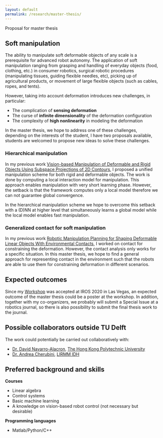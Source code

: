 ```yaml
---
layout: default
permalink: /research/master-thesis/
---
```

Proposal for master thesis
## Soft manipulation
The ability to manipulate soft deformable objects of any scale is a prerequisite for advanced robot autonomy. The application of soft manipulation ranging from grasping and handling of everyday objects (food, clothing, etc.) in consumer robotics, surgical robotic procedures (manipulating tissues, guiding flexible needles, etc), picking up of agricultural products, or movement of large flexible objects (such as cables, ropes, and tents).

However, taking into account deformation introduces new challenges, in particular:
- The complication of **sensing deformation**
- The curse of **infinite dimensionality** of the deformation configuration
- The complexity of **high nonlinearity** in modeling the deformation

In the master thesis, we hope to address one of these challenges, depending on the interests of the student, I have two proposals available, students are welcomed to propose new ideas to solve these challenges.

### Hierarchical manipulation
In my previous work [Vision-based Manipulation of Deformable and Rigid Objects Using Subspace Projections of 2D Contours](https://hal.archives-ouvertes.fr/hal-02558064/file/main.pdf), I proposed a unified manipulation scheme for both rigid and deformable objects. The work is done by computing a local interaction model for manipulation. This approach enables manipulation with very short learning phase. However, the setback is that the framework computes only a local model therefore we can not guarantee global convergence.

In the hierarchical manipulation scheme we hope to overcome this setback with a (D)NN at higher level that simultaneously learns a global model while the local model enables fast manipulation.
### Generalized contact for soft manipulation
In my previous work [Robotic Manipulation Planning for Shaping Deformable Linear Objects With Environmental Contacts](https://hal.archives-ouvertes.fr/hal-02303257/document), I worked on contact for constraining the deformation. However, the contact analysis only works for a specific situation. In this master thesis, we hope to find a general approach for representing contact in the environment such that the robots are able to use them for constraining deformation in different scenarios.


## Expected outcomes
Since my [Workshop](https://jihong-zhu.github.io/research/IROS_workshop) was accepted at IROS 2020 in Las Vegas, an expected outcome of the master thesis could be a poster at the workshop. In addition, together with my co-organizers, we probably will submit a Special Issue at a robotics journal, so there is also possibility to submit the final thesis work to the journal.

## Possible collaborators outside TU Delft
The work could potentially be carried out collaboratively with:
- [Dr. David Navarro-Alacron](https://www.polyu.edu.hk/me/david/), [The Hong Kong Polytechnic University](https://www.polyu.edu.hk/web/en/home/index.html)
- [Dr. Andrea Cherubini](http://www.lirmm.fr/lirmm_eng/users/utilisateurs-lirmm/andrea-cherubini), [LIRMM IDH](http://www.lirmm.fr/lirmm_eng/research/equipes/idh)   

## Preferred background and skills
**Courses**
- Linear algebra
- Control systems
- Basic machine learning
- A knowledge on vision-based robot control (not necessary but desirable)

**Programming languages**

- Matlab/Python/C++
